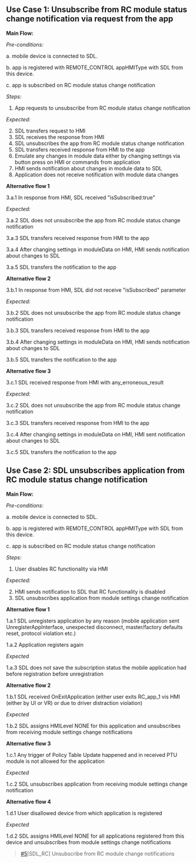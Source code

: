 ## Use Case 1: Unsubscribe from RC module status change notification via request from the app

**Main Flow:**

_Pre-conditions:_

a. mobile device is connected to SDL.

b. app is registered with REMOTE_CONTROL appHMIType with SDL from this device. 

c. app is subscribed on RC module status change notification

_Steps:_

1. App requests to unsubscribe from RC module status change notification

_Expected:_

2. SDL transfers request to HMI
3. SDL receives the response from HMI
4. SDL unsubscribes the app from RC module status change notification
5. SDL transfers received response from HMI to the app
6. Emulate any changes in module data either by changing settings via button press on HMI or commands from application
7. HMI sends notification about changes in module data to SDL
8. Application does not receive notification with module data changes

**Alternative flow 1**

3.a.1 In response from HMI, SDL received "isSubscribed:true"

_Expected:_

3.a.2 SDL does not unsubscribe the app from RC module status change notification

3.a.3 SDL transfers received response from HMI to the app

3.a.4 After changing settings in moduleData on HMI, HMI sends notification about changes to SDL

3.a.5 SDL transfers the notification to the app

**Alternative flow 2**

3.b.1 In response from HMI, SDL did not receive "isSubscribed" parameter

_Expected:_

3.b.2 SDL does not unsubscribe the app from RC module status change notification

3.b.3 SDL transfers received response from HMI to the app

3.b.4 After changing settings in moduleData on HMI, HMI sends notification about changes to SDL

3.b.5 SDL transfers the notification to the app

**Alternative flow 3**

3.c.1 SDL received response from HMI with any_erroneous_result

_Expected:_

3.c.2 SDL does not unsubscribe the app from RC module status change notification

3.c.3 SDL transfers received response from HMI to the app

3.c.4 After changing settings in moduleData on HMI, HMI sent notification about changes to SDL

3.c.5 SDL transfers the notification to the app

## Use Case 2: SDL unsubscribes application from RC module status change notification

**Main Flow:**

_Pre-conditions:_

a. mobile device is connected to SDL.

b. app is registered with REMOTE_CONTROL appHMIType with SDL from this device. 

c. app is subscribed on RC module status change notification

_Steps:_

1. User disables RC functionality via HMI

_Expected:_

2. HMI sends notification to SDL that RC functionality is disabled
3. SDL unsubscribes application from module settings change notification

**Alternative flow 1**

1.a.1 SDL unregisters application by any reason (mobile application sent UnregisterAppInterface, unexpected disconnect, master/factory defaults reset, protocol violation etc.)

1.a.2 Application registers again

_Expected_

1.a.3 SDL does not save the subscription status the mobile application had before registration before unregistration

**Alternative flow 2**

1.b.1 SDL received OnExitApplication (either user exits RC_app_1 vis HMI (either by UI or VR) or due to driver distraction violation)

_Expected_

1.b.2 SDL assigns HMILevel NONE for this application and unsubscribes from receiving module settings change notifications

**Alternative flow 3**

1.c.1 Any trigger of Policy Table Update happened and in received PTU module is not allowed for the application

_Expected_

1.c.2 SDL unsubscribes application from receiving module settings change notification

**Alternative flow 4**

1.d.1 User disallowed device from which application is registered

_Expected_

1.d.2 SDL assigns HMILevel NONE for all applications registered from this device and unsubscribes from module settings change notifications

> [#5](https://github.com/smartdevicelink/sdl_requirements/issues/5)[SDL_RC] Unsubscribe from RC module change notifications

